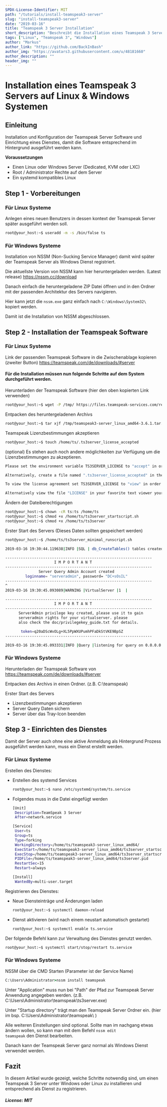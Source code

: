 ```yaml
---
SPDX-License-Identifier: MIT
path: "/tutorials/install-teamspeak3-server"
slug: "install-teamspeak3-server"
date: "2019-03-16"
title: "Teamspeak 3 Server Installation"
short_description: "Beschreibt die Installation eines Teamspeak 3 Servers auf Linux und Windows Systemen."
tags: ["Linux", "Teamspeak 3", "Windows"]
author: "Markus"
author_link: "https://github.com/BackInBash"
author_img: "https://avatars3.githubusercontent.com/u/48181660"
author_description: ""
header_img: ""
---
```


<!-- This where the actual tutorial begins, with the title: -->

# Installation eines Teamspeak 3 Servers auf Linux & Windows Systemen 

## Einleitung

Installation und Konfiguration der Teamspeak Server Software und Einrichtung eines Dienstes, damit die Software entsprechend im Hintergrund ausgeführt werden kann.

**Voraussetzungen**

+ Einen Linux oder Windows Server (Dedicated, KVM oder LXC)
+ Root / Administrator Rechte auf dem Server
+ Ein systemd kompatibles Linux

## Step 1 - Vorbereitungen

### Für Linux Systeme
Anlegen eines neuen Benutzers in dessen kontext der Teamspeak Server später ausgeführt werden soll.
```bash
root@your_host:~$ useradd -m -s /bin/false ts
```

### Für Windows Systeme
Installation von NSSM (Non-Sucking Service Manager) damit wird später der Teamspeak Server als Windows Dienst registriert.

Die aktuellste Version von NSSM kann hier heruntergeladen werden. (Latest release)
https://nssm.cc/download

Danach einfach die heruntergeladene ZIP Datei öffnen und in den Ordner mit der passenden Architektur des Servers navigieren.

Hier kann jetzt die <code>nssm.exe</code> ganz einfach nach <code>C:\Windows\System32\ </code> kopiert werden.

Damit ist die Installation von NSSM abgeschlossen.

## Step 2 - Installation der Teamspeak Software
### Für Linux Systeme

Link der passenden Teamspeak Software in die Zwischenablage kopieren (zweiter Button)
https://teamspeak.com/de/downloads/#server

#### Für die Installation müssen nun folgende Schritte auf dem System durchgeführt werden.

Herunterladen der Teamspeak Software (hier den oben kopierten Link verwenden)
```bash
root@your_host:~$ wget -P /tmp/ https://files.teamspeak-services.com/releases/server/3.6.1/teamspeak3-server_linux_amd64-3.6.1.tar.bz2
```
Entpacken des heruntergeladenen Archivs
```bash
root@your_host:~$ tar xjf /tmp/teamspeak3-server_linux_amd64-3.6.1.tar.bz2 -C /home/ts
```
Teamspeak Lizenzbestimmungen akzeptieren
```bash
root@your_host:~$ touch /home/ts/.ts3server_license_accepted
```
(optional) Es stehen auch noch andere möglichkeiten zur Verfügung um die Lizenzbestimmungen zu akzeptieren.
```bash
Please set the environment variable TS3SERVER_LICENSE to "accept" in order to accept the license agreement.

Alternatively, create a file named ".ts3server_license_accepted" in the working directory or start the server with the command line parameter "license_accepted=1".

To view the license agreement set TS3SERVER_LICENSE to "view" in order to print the license to the console.

Alternatively view the file "LICENSE" in your favorite text viewer yourself.
```

Ändern der Dateiberechtigungen
```bash
root@your_host:~$ chown -cR ts:ts /home/ts
root@your_host:~$ chmod +x /home/ts/ts3server_startscript.sh
root@your_host:~$ chmod +x /home/ts/ts3server
``` 
Erster Start des Servers (Dieses Daten sollten gespeichert werden)
```bash
root@your_host:~$ /home/ts/ts3server_minimal_runscript.sh

2019-03-16 19:30:44.119638|INFO |SQL | db_CreateTables() tables created

------------------------------------------------------------------
                      I M P O R T A N T                           
------------------------------------------------------------------
               Server Query Admin Account created                 
         loginname= "serveradmin", password= "DC+sOsIL"
------------------------------------------------------------------
^
2019-03-16 19:30:45.093089|WARNING |VirtualServer |1  |

------------------------------------------------------------------
                      I M P O R T A N T                           
------------------------------------------------------------------
      ServerAdmin privilege key created, please use it to gain 
      serveradmin rights for your virtualserver. please
      also check the doc/privilegekey_guide.txt for details.

       token=q20aDScWvOLg+XL5PpWXUPumhPFaDkStVKE9BpSZ
------------------------------------------------------------------

2019-03-16 19:30:45.093331|INFO |Query |listening for query on 0.0.0.0:10011, [::]:10011
```


### Für Windows Systeme

Herunterladen der Teamspeak Software von
https://teamspeak.com/de/downloads/#server

Entpacken des Archivs in einen Ordner. (z.B. C:\teamspeak)

Erster Start des Servers
+ Lizenzbestimmungen akzeptieren
+ Server Query Daten sichern
+ Server über das Tray-Icon beenden



## Step 3 - Einrichten des Dienstes
Damit der Server auch ohne eine aktive Anmeldung als Hintergrund Prozess ausgeführt werden kann, muss ein Dienst erstellt werden.

### Für Linux Systeme

Erstellen des Dienstes:
+ Erstellen des systemd Services
   ```bash
   root@your_host:~$ nano /etc/systemd/system/ts.service
   ```
+ Folgendes muss in die Datei eingefügt werden
   ```bash
   [Unit]
    Description=TeamSpeak 3 Server
    After=network.service

   [Service]
    User=ts
    Group=ts
    Type=forking
    WorkingDirectory=/home/ts/teamspeak3-server_linux_amd64/
    ExecStart=/home/ts/teamspeak3-server_linux_amd64/ts3server_startscript.sh start
    ExecStop=/home/ts/teamspeak3-server_linux_amd64/ts3server_startscript.sh stop
    PIDFile=/home/ts/teamspeak3-server_linux_amd64/ts3server.pid
    RestartSec=15
    Restart=always

   [Install]
    WantedBy=multi-user.target
   ```
Registrieren des Dienstes:
+ Neue Diensteinträge und Änderungen laden
  ```bash
  root@your_host:~$ systemctl daemon-reload
  ```
+ Dienst aktivieren (wird nach einem neustart automatisch gestartet)
  ```bash
  root@your_host:~$ systemctl enable ts.service
  ```

Der folgende Befehl kann zur Verwaltung des Dienstes genutzt werden.
```bash
root@your_host:~$ systemctl start/stop/restart ts.service
 ``` 

### Für Windows Systeme

NSSM über die CMD Starten (Parameter ist der Service Name)

```cmd
C:\Users\Administrator>nssm install teamspeak
```
 Unter "Application" muss nun bei "Path" der Pfad zur Teamspeak Server Anwendung angegeben werden. (z.B. C:\Users\Administrator\teamspeak\ts3server.exe)

Unter "Startup directory" trägt man den Teamspeak Server Ordner ein. (hier im bsp. C:\Users\Administrator\teamspeak\ )

Alle weiteren Einstellungen sind optional. Sollte man im nachgang etwas ändern wollen, so kann man mit dem Befehl <code>nssm edit teamspeak</code> den Dienst bearbeiten.

Danach kann der Teamspeak Server ganz normal als Windows Dienst verwendet werden.


## Fazit
In diesem Artikel wurde gezeigt, welche Schritte notwendig sind, um einen Teamspeak 3 Server unter Windows oder Linux zu installieren und entsprechend als Dienst zu registrieren.

##### License: MIT

<!---

Contributors's Certificate of Origin

By making a contribution to this project, I certify that:

(a) The contribution was created in whole or in part by me and I have
    the right to submit it under the license indicated in the file; or

(b) The contribution is based upon previous work that, to the best of my
    knowledge, is covered under an appropriate license and I have the
    right under that license to submit that work with modifications,
    whether created in whole or in part by me, under the same license
    (unless I am permitted to submit under a different license), as
    indicated in the file; or

(c) The contribution was provided directly to me by some other person
    who certified (a), (b) or (c) and I have not modified it.

(d) I understand and agree that this project and the contribution are
    public and that a record of the contribution (including all personal
    information I submit with it, including my sign-off) is maintained
    indefinitely and may be redistributed consistent with this project
    or the license(s) involved.

Signed-off-by: Markus, markus@omg-network.de

-->
